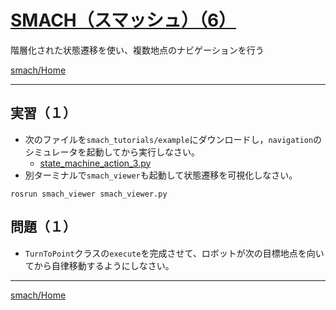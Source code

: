 # [SMACH（スマッシュ）（6）](http://wiki.ros.org/smach)

階層化された状態遷移を使い、複数地点のナビゲーションを行う

[smach/Home](Home.md)

---

## 実習（１）

- 次のファイルを`smach_tutorials/example`にダウンロードし，`navigation`のシミュレータを起動してから実行しなさい。
  - [state_machine_action_3.py](state_machine_action_3.py)
- 別ターミナルで`smach_viewer`も起動して状態遷移を可視化しなさい。

```shell
rosrun smach_viewer smach_viewer.py
```

## 問題（１）

- `TurnToPoint`クラスの`execute`を完成させて、ロボットが次の目標地点を向いてから自律移動するようにしなさい。

---

[smach/Home](Home.md)
